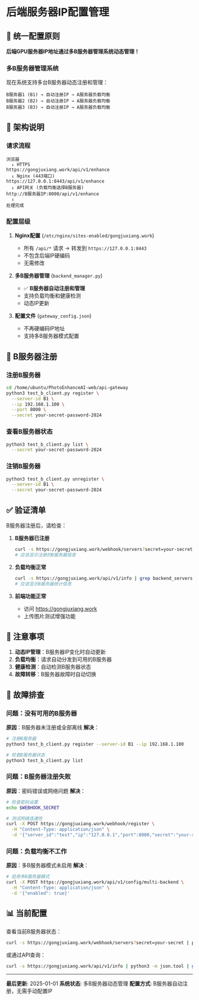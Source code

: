 # 后端服务器IP配置管理

## 📍 统一配置原则

**后端GPU服务器IP地址通过多B服务器管理系统动态管理！**

### 多B服务器管理系统

现在系统支持多台B服务器动态注册和管理：

```
B服务器1 (B1) → 自动注册IP → A服务器负载均衡
B服务器2 (B2) → 自动注册IP → A服务器负载均衡  
B服务器3 (B3) → 自动注册IP → A服务器负载均衡
```

## 🔄 架构说明

### 请求流程
```
浏览器
  ↓ HTTPS
https://gongjuxiang.work/api/v1/enhance
  ↓ Nginx (443端口)
https://127.0.0.1:8443/api/v1/enhance
  ↓ API网关 (负载均衡选择B服务器)
http://B服务器IP:8000/api/v1/enhance
  ↓
处理完成
```

### 配置层级

1. **Nginx配置** (`/etc/nginx/sites-enabled/gongjuxiang.work`)
   - 所有 `/api/*` 请求 → 转发到 `https://127.0.0.1:8443`
   - 不包含后端IP硬编码
   - 无需修改

2. **多B服务器管理** (`backend_manager.py`)
   - ✅ **B服务器自动注册和管理**
   - 支持负载均衡和健康检测
   - 动态IP更新

3. **配置文件** (`gateway_config.json`)
   - 不再硬编码IP地址
   - 支持多B服务器模式配置

## 🚀 B服务器注册

### 注册B服务器
```bash
cd /home/ubuntu/PhotoEnhanceAI-web/api-gateway
python3 test_b_client.py register \
  --server-id B1 \
  --ip 192.168.1.100 \
  --port 8000 \
  --secret your-secret-password-2024
```

### 查看B服务器状态
```bash
python3 test_b_client.py list \
  --secret your-secret-password-2024
```

### 注销B服务器
```bash
python3 test_b_client.py unregister \
  --server-id B1 \
  --secret your-secret-password-2024
```

## ✅ 验证清单

B服务器注册后，请检查：

1. **B服务器已注册**
   ```bash
   curl -s https://gongjuxiang.work/webhook/servers?secret=your-secret
   # 应该显示注册的B服务器信息
   ```

2. **负载均衡正常**
   ```bash
   curl -s https://gongjuxiang.work/api/v1/info | grep backend_servers
   # 应该显示B服务器统计信息
   ```

3. **前端功能正常**
   - 访问 https://gongjuxiang.work
   - 上传图片测试增强功能

## 📝 注意事项

1. **动态IP管理**：B服务器IP变化时自动更新
2. **负载均衡**：请求自动分发到可用的B服务器
3. **健康检测**：自动检测B服务器状态
4. **故障转移**：B服务器故障时自动切换

## 🔧 故障排查

### 问题：没有可用的B服务器
**原因**：B服务器未注册或全部离线
**解决**：
```bash
# 注册B服务器
python3 test_b_client.py register --server-id B1 --ip 192.168.1.100

# 检查B服务器状态
python3 test_b_client.py list
```

### 问题：B服务器注册失败
**原因**：密码错误或网络问题
**解决**：
```bash
# 检查密码设置
echo $WEBHOOK_SECRET

# 测试网络连通性
curl -X POST https://gongjuxiang.work/webhook/register \
  -H "Content-Type: application/json" \
  -d '{"server_id":"test","ip":"127.0.0.1","port":8000,"secret":"your-secret"}'
```

### 问题：负载均衡不工作
**原因**：多B服务器模式未启用
**解决**：
```bash
# 启用多B服务器模式
curl -X POST https://gongjuxiang.work/api/v1/config/multi-backend \
  -H "Content-Type: application/json" \
  -d '{"enabled": true}'
```

## 📊 当前配置

查看当前B服务器状态：
```bash
curl -s https://gongjuxiang.work/webhook/servers?secret=your-secret | python3 -m json.tool
```

或通过API查询：
```bash
curl -s https://gongjuxiang.work/api/v1/info | python3 -m json.tool | grep backend_servers
```

---

**最后更新**: 2025-01-01
**系统状态**: 多B服务器动态管理
**配置方式**: B服务器自动注册，无需手动配置IP